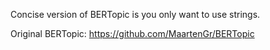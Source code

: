 Concise version of BERTopic is you only want to use strings.

Original BERTopic: https://github.com/MaartenGr/BERTopic
